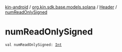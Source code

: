 [kin-android](../../index.md) / [org.kin.sdk.base.models.solana](../index.md) / [Header](index.md) / [numReadOnlySigned](./num-read-only-signed.md)

# numReadOnlySigned

`val numReadOnlySigned: `[`Int`](https://kotlinlang.org/api/latest/jvm/stdlib/kotlin/-int/index.html)
